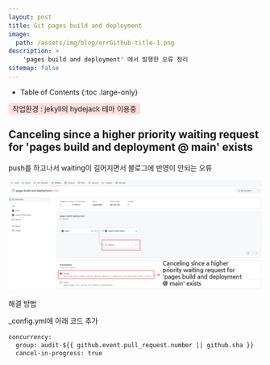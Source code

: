 ```yaml
---
layout: post
title: Git pages build and deployment
image: 
  path: /assets/img/blog/errGithub-title-1.png
description: >
    'pages build and deployment' 에서 발행한 오류 정리
sitemap: false
---
```



- Table of Contents
{:toc .large-only}

<span style="background:#ffdcdc; padding: 0.2rem 0.5rem; border-radius:5px">작업환경 : jekyll의 hydejack 테마 이용중</span>

## Canceling since a higher priority waiting request for 'pages build and deployment @ main' exists

push를 하고나서 waiting이 길어지면서 블로그에 반영이 안되는 오류

![error](/assets/img/blog/errGithub-1-error.png)


해결 방법

_config.yml에 아래 코드 추가
```
concurrency:
  group: audit-${{ github.event.pull_request.number || github.sha }}
  cancel-in-progress: true 
```